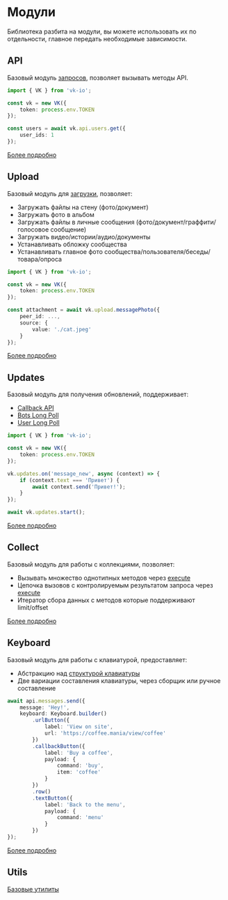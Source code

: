# Модули

Библиотека разбита на модули, вы можете использовать их по отдельности, главное передать необходимые зависимости.

## API

Базовый модуль [запросов](https://vk.com/dev/api_requests), позволяет вызывать методы API.

```ts
import { VK } from 'vk-io';

const vk = new VK({
    token: process.env.TOKEN
});

const users = await vk.api.users.get({
    user_ids: 1
});
```

[Более подробно](./api)

## Upload

Базовый модуль для [загрузки](https://vk.com/dev/upload_files), позволяет:
- Загружать файлы на стену (фото/документ)
- Загружать фото в альбом
- Загружать файлы в личные сообщения (фото/документ/граффити/голосовое сообщение)
- Загружать видео/истории/аудио/документы
- Устанавливать обложку сообщества
- Устанавливать главное фото сообщества/пользователя/беседы/товара/опроса

```ts
import { VK } from 'vk-io';

const vk = new VK({
    token: process.env.TOKEN
});

const attachment = await vk.upload.messagePhoto({
    peer_id: ...,
    source: {    
        value: './cat.jpeg'
    }
});
```

[Более подробно](./upload)

## Updates

Базовый модуль для получения обновлений, поддерживает:
- [Callback API](https://vk.com/dev/callback_api)
- [Bots Long Poll](https://vk.com/dev/bots_longpoll)
- [User Long Poll](https://vk.com/dev/using_longpoll)

```ts
import { VK } from 'vk-io';

const vk = new VK({
    token: process.env.TOKEN
});

vk.updates.on('message_new', async (context) => {
    if (context.text === 'Привет') {
        await context.send('Привет!');
    }
});

await vk.updates.start();
```

[Более подробно](./updates)

## Collect

Базовый модуль для работы с коллекциями, позволяет:
- Вызывать множество однотипных методов через [execute](https://vk.com/dev/execute)
- Цепочка вызовов с контролируемым результатом запроса через [execute](https://vk.com/dev/execute)
- Итератор сбора данных с методов которые поддерживают limit/offset

[Более подробно](./collect)

## Keyboard

Базовый модуль для работы с клавиатурой, предоставляет:
- Абстракцию над [структурой клавиатуры](https://vk.com/dev/bots_docs_3)
- Две вариации составления клавиатуры, через сборщик или ручное составление

```ts
await api.messages.send({
    message: 'Hey!',
    keyboard: Keyboard.builder()
        .urlButton({
            label: 'View on site',
            url: 'https://coffee.mania/view/coffee'
        })
        .callbackButton({
            label: 'Buy a coffee',
            payload: {
                command: 'buy',
                item: 'coffee'
            }
        })
        .row()
        .textButton({
            label: 'Back to the menu',
            payload: {
                command: 'menu'
            }
        })
});
```

[Более подробно](./keyboard)

## Utils

[Базовые утилиты](./utils)
